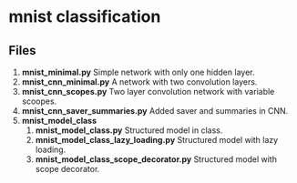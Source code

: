 mnist classification
===

Files
---

1. **mnist\_minimal.py** Simple network with only one hidden layer.
2. **mnist\_cnn\_minimal.py** A network with two convolution layers.
3. **mnist\_cnn\_scopes.py** Two layer convolution network with variable scoopes.
4. **mnist\_cnn\_saver\_summaries.py** Added saver and summaries in CNN.
5. **mnist\_model\_class**
	1. **mnist\_model\_class.py** Structured model in class.
	2. **mnist\_model\_class\_lazy\_loading.py** Structured model with lazy loading.
	3. **mnist\_model\_class\_scope\_decorator.py** Structured model with scope decorator.